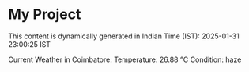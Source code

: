 # My Project

This content is dynamically generated in Indian Time (IST): 2025-01-31 23:00:25 IST


Current Weather in Coimbatore:
Temperature: 26.88 °C
Condition: haze
